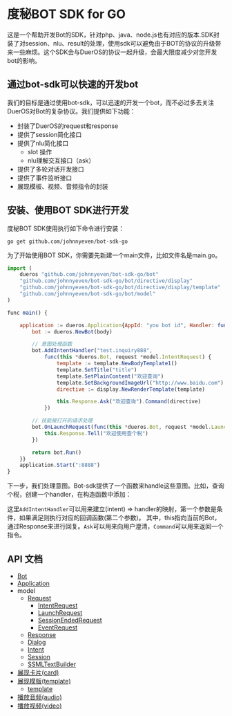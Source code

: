 # 度秘BOT SDK for GO
这是一个帮助开发Bot的SDK，针对php、java、node.js也有对应的版本.SDK封装了对session、nlu、result的处理，使用sdk可以避免由于BOT的协议的升级带来一些麻烦。这个SDK会与DuerOS的协议一起升级，会最大限度减少对您开发bot的影响。

## 通过bot-sdk可以快速的开发bot
我们的目标是通过使用bot-sdk，可以迅速的开发一个bot，而不必过多去关注DuerOS对Bot的复杂协议。我们提供如下功能：

* 封装了DuerOS的request和response
* 提供了session简化接口
* 提供了nlu简化接口
    * slot 操作
    * nlu理解交互接口（ask）
* 提供了多轮对话开发接口
* 提供了事件监听接口
* 展现模板、视频、音频指令的封装

## 安装、使用BOT SDK进行开发 
度秘BOT SDK使用执行如下命令进行安装：
```shell
go get github.com/johnnyeven/bot-sdk-go
```

为了开始使用BOT SDK，你需要先新建一个main文件，比如文件名是main.go。

```javascript
import (
	dueros "github.com/johnnyeven/bot-sdk-go/bot"
	"github.com/johnnyeven/bot-sdk-go/bot/directive/display"
	"github.com/johnnyeven/bot-sdk-go/bot/directive/display/template"
	"github.com/johnnyeven/bot-sdk-go/bot/model"
)

func main() {

	application := dueros.Application{AppId: "you bot id", Handler: func(body string) string {
		bot := dueros.NewBot(body)

        // 意图处理函数
		bot.AddIntentHandler("test.inquiry888",
			func(this *dueros.Bot, request *model.IntentRequest) {
				template := template.NewBodyTemplate1()
				template.SetTitle("title")
				template.SetPlainContent("欢迎查询")
				template.SetBackgroundImageUrl("http://www.baidu.com")
				directive := display.NewRenderTemplate(template)

				this.Response.Ask("欢迎查询").Command(directive)
			})

        // 技能被打开的请求处理
		bot.OnLaunchRequest(func(this *dueros.Bot, request *model.LaunchRequest) {
			this.Response.Tell("欢迎使用查个税")
		})

		return bot.Run()
	}}
	application.Start(":8888")
}
```
下一步，我们处理意图。Bot-sdk提供了一个函数来handle这些意图。比如，查询个税，创建一个handler，在构造函数中添加：


这里`AddIntentHandler`可以用来建立(intent) => handler的映射，第一个参数是条件，如果满足则执行对应的回调函数(第二个参数)。
其中，this指向当前的Bot，通过Response来进行回复。`Ask`可以用来向用户澄清，`Command`可以用来返回一个指令。

## API 文档

* [Bot](doc/bot.md)
* [Application](doc/application.md)
* model
    * [Request](doc/model/request.md)
        * [IntentRequest](doc/model/request.md)
        * [LaunchRequest](doc/model/request.md)
        * [SessionEndedRequest](doc/model/request.md)
        * [EventRequest](doc/model/request.md)
    * [Response](doc/model/response.md)
    * [Dialog](doc/model/dialog.md)
    * [Intent](doc/model/intent.md)
    * [Session](doc/model/session.md)
    * [SSMLTextBuilder](doc/model/ssml-text-builder.md)
* [展现卡片(card)](doc/card/card.md)
* [展现模版(template)](doc/directive/display/render-template.md)
    * [template](doc/directive/display/template.md)
* [播放音频(audio)](doc/directive/audio-player.md)
* [播放视频(video)](doc/directive/video-player.md)

